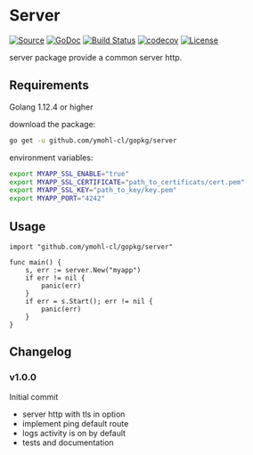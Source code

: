 # Server

[![Source](https://img.shields.io/badge/git-source-orange.svg?style=flat-square)](https://github.com/ymohl-cl/gopkg/tree/server-release/server)
[![GoDoc](http://img.shields.io/badge/go-documentation-blue.svg?style=flat-square)](http://godoc.org/github.com/ymohl-cl/gopkg/server)
[![Build Status](https://travis-ci.org/ymohl-cl/gopkg.svg?branch=server-release&style=flat-square)](https://travis-ci.org/ymohl-cl/gopkg)
[![codecov](https://codecov.io/gh/ymohl-cl/gopkg/branch/server-release/graph/badge.svg?style=flat-square)](https://codecov.io/gh/ymohl-cl/gopkg)
[![License](http://img.shields.io/badge/license-mit-blue.svg?style=flat-square)](https://raw.githubusercontent.com/ymohl-cl/gopkg/server-release/LICENSE)

server package provide a common server http.

## Requirements

Golang 1.12.4 or higher

download the package:

``` bash
go get -u github.com/ymohl-cl/gopkg/server
```

environment variables:

``` bash
export MYAPP_SSL_ENABLE="true"
export MYAPP_SSL_CERTIFICATE="path_to_certificats/cert.pem"
export MYAPP_SSL_KEY="path_to_key/key.pem"
export MYAPP_PORT="4242"
```

## Usage

``` Golang
import "github.com/ymohl-cl/gopkg/server"

func main() {
    s, err := server.New("myapp")
    if err != nil {
        panic(err)
    }
    if err = s.Start(); err != nil {
        panic(err)
    }
}
```

## Changelog

### v1.0.0

Initial commit

- server http with tls in option
- implement ping default route
- logs activity is on by default
- tests and documentation